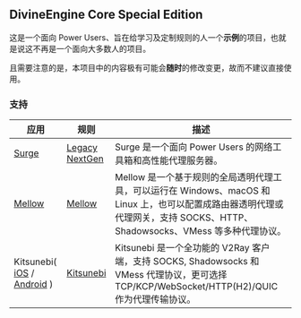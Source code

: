 ## DivineEngine Core Special Edition

这是一个面向 Power Users、旨在给学习及定制规则的人一个**示例**的项目，也就是说这不再是一个面向大多数人的项目。

且需要注意的是，本项目中的内容极有可能会**随时**的修改变更，故而不建议直接使用。

### 支持



| 应用                                                         | 规则                                                         | 描述                                                         |
| ------------------------------------------------------------ | ------------------------------------------------------------ | ------------------------------------------------------------ |
| [Surge](https://nssurge.com/)                                | [Legacy](https://raw.githubusercontent.com/DivineEngine/Rules/core/Surge/Legacy.conf)<br /> [NextGen](https://raw.githubusercontent.com/DivineEngine/Rules/core/Surge/NextGen.conf) | Surge 是一个面向 Power Users 的网络工具箱和高性能代理服务器。 |
| [Mellow](https://github.com/eycorsican/mellow/blob/master/README.md) | [Mellow](https://raw.githubusercontent.com/DivineEngine/Rules/core/Mellow/Mellow.conf) | Mellow 是一个基于规则的全局透明代理工具，可以运行在 Windows、macOS 和 Linux 上，也可以配置成路由器透明代理或代理网关，支持 SOCKS、HTTP、Shadowsocks、VMess 等多种代理协议。 |
| Kitsunebi( [iOS](https://apps.apple.com/app/apple-store/id1446584073) / [Android](https://play.google.com/store/apps/details?id=fun.kitsunebi.kitsunebi4android&hl=zh) ) | [Kitsunebi](https://raw.githubusercontent.com/DivineEngine/Rules/core/Kitsunebi/Kitsunebi.conf) | Kitsunebi 是一个全功能的 V2Ray 客户端，支持 SOCKS, Shadowsocks 和 VMess 代理协议，更可选择 TCP/KCP/WebSocket/HTTP(H2)/QUIC 作为代理传输协议。 |







